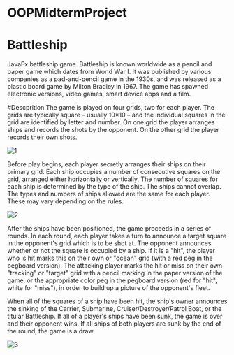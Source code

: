 # OOPMidtermProject
# Battleship

JavaFx battleship game.
Battleship is known worldwide as a pencil and paper game which dates from World War I. It was published by various companies as a pad-and-pencil game in the 1930s, and was released as a plastic board game by Milton Bradley in 1967. The game has spawned electronic versions, video games, smart device apps and a film.

#Descprition
The game is played on four grids, two for each player. The grids are typically square – usually 10×10 – and the individual squares in the grid are identified by letter and number. On one grid the player arranges ships and records the shots by the opponent. On the other grid the player records their own shots.

![1](https://user-images.githubusercontent.com/43084905/141727152-1a2d9998-3623-447f-b1ca-cc85016e97e1.png)


Before play begins, each player secretly arranges their ships on their primary grid. Each ship occupies a number of consecutive squares on the grid, arranged either horizontally or vertically. The number of squares for each ship is determined by the type of the ship. The ships cannot overlap. The types and numbers of ships allowed are the same for each player. These may vary depending on the rules.

![2](https://user-images.githubusercontent.com/43084905/141727208-0580b265-6245-431d-bbdb-7a9b7d2d1fe6.png)


After the ships have been positioned, the game proceeds in a series of rounds. In each round, each player takes a turn to announce a target square in the opponent's grid which is to be shot at. The opponent announces whether or not the square is occupied by a ship. If it is a "hit", the player who is hit marks this on their own or "ocean" grid (with a red peg in the pegboard version). The attacking player marks the hit or miss on their own "tracking" or "target" grid with a pencil marking in the paper version of the game, or the appropriate color peg in the pegboard version (red for "hit", white for "miss"), in order to build up a picture of the opponent's fleet.

When all of the squares of a ship have been hit, the ship's owner announces the sinking of the Carrier, Submarine, Cruiser/Destroyer/Patrol Boat, or the titular Battleship. If all of a player's ships have been sunk, the game is over and their opponent wins. If all ships of both players are sunk by the end of the round, the game is a draw.

![3](https://user-images.githubusercontent.com/43084905/141727246-50eb174d-4466-4a25-9a57-e48ef4266ca9.png)

